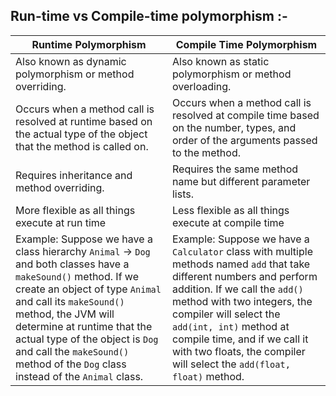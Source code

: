 ## Run-time   vs   Compile-time polymorphism :-

| Runtime Polymorphism | Compile Time Polymorphism |
| -------------------- | ------------------------ |
| Also known as dynamic polymorphism or method overriding. | Also known as static polymorphism or method overloading. |
| Occurs when a method call is resolved at runtime based on the actual type of the object that the method is called on. | Occurs when a method call is resolved at compile time based on the number, types, and order of the arguments passed to the method. |
| Requires inheritance and method overriding. | Requires the same method name but different parameter lists. |
| More flexible as all things execute at run time | Less flexible as all things execute at compile time|
| Example: Suppose we have a class hierarchy `Animal` -> `Dog` and both classes have a `makeSound()` method. If we create an object of type `Animal` and call its `makeSound()` method, the JVM will determine at runtime that the actual type of the object is `Dog` and call the `makeSound()` method of the `Dog` class instead of the `Animal` class. | Example: Suppose we have a `Calculator` class with multiple methods named `add` that take different numbers and perform addition. If we call the `add()` method with two integers, the compiler will select the `add(int, int)` method at compile time, and if we call it with two floats, the compiler will select the `add(float, float)` method. |
